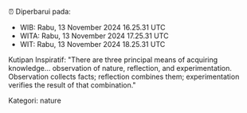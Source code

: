 ⏰ Diperbarui pada:
- WIB: Rabu, 13 November 2024 16.25.31 UTC
- WITA: Rabu, 13 November 2024 17.25.31 UTC
- WIT: Rabu, 13 November 2024 18.25.31 UTC

Kutipan Inspiratif:
"There are three principal means of acquiring knowledge... observation of nature, reflection, and experimentation. Observation collects facts; reflection combines them; experimentation verifies the result of that combination."


Kategori: nature

